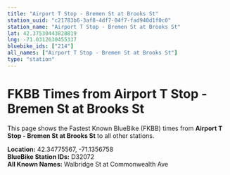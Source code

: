 ```yaml
---
title: "Airport T Stop - Bremen St at Brooks St"
station_uuid: "c21783b6-3af8-4df7-04f7-fad940d1f0c0"
station_name: "Airport T Stop - Bremen St at Brooks St"
lat: 42.37530443828819
lng: -71.0312630455337
bluebike_ids: ["214"]
all_names: ["Airport T Stop - Bremen St at Brooks St"]
type: "station"
---
```


# FKBB Times from Airport T Stop - Bremen St at Brooks St

This page shows the Fastest Known BlueBike (FKBB) times from **Airport T Stop - Bremen St at Brooks St** to all other stations.

**Location:** 42.34775567, -71.1356758  
**BlueBike Station IDs:** D32072  
**All Known Names:** Walbridge St at Commonwealth Ave


